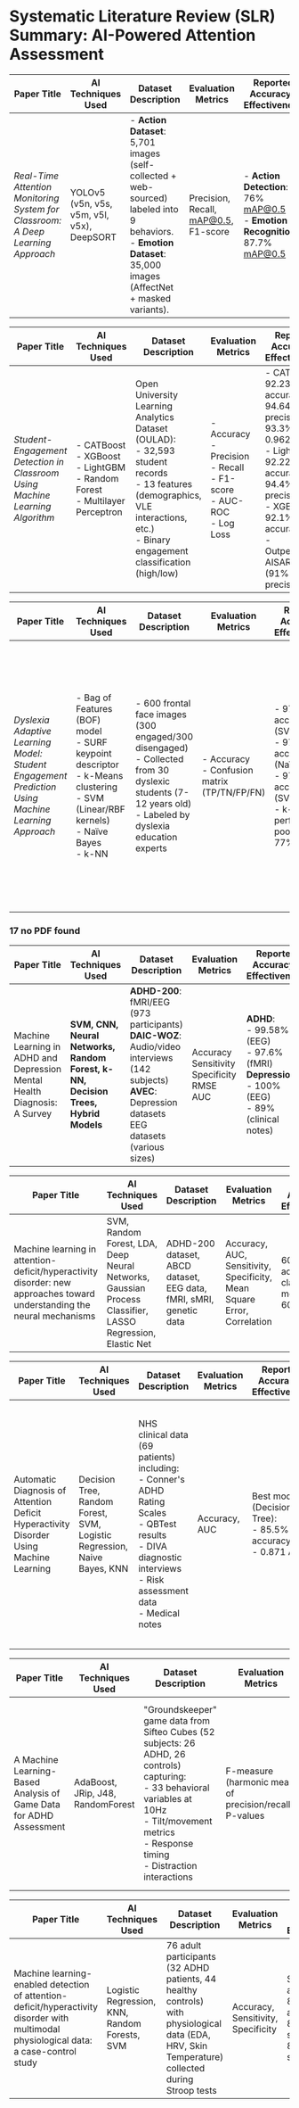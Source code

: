 # Systematic Literature Review (SLR) Summary: AI-Powered Attention Assessment

| Paper Title                                                                       | AI Techniques Used                        | Dataset Description                                                                                                                                           | Evaluation Metrics               | Reported Accuracy / Effectiveness                                         | Key Challenges Noted                                                                                  | Future Directions Suggested                                                                                       |
|-----------------------------------------------------------------------------------|-------------------------------------------|---------------------------------------------------------------------------------------------------------------------------------------------------------------|----------------------------------|-------------------------------------------------------------------------|---------------------------------------------------------------------------------------------------------|--------------------------------------------------------------------------------------------------------------------|
| *Real-Time Attention Monitoring System for Classroom: A Deep Learning Approach*   | YOLOv5 (v5n, v5s, v5m, v5l, v5x), DeepSORT | - **Action Dataset**: 5,701 images (self-collected + web-sourced) labeled into 9 behaviors. <br> - **Emotion Dataset**: 35,000 images (AffectNet + masked variants). | Precision, Recall, mAP@0.5, F1-score | - **Action Detection**: 76% mAP@0.5 <br> - **Emotion Recognition**: 87.7% mAP@0.5 | - Small dataset size <br> - Limited real-world validation <br> - Privacy concerns <br> - Computational cost | - Integration with social robots <br> - Larger-scale trials <br> - Multi-modal fusion (EEG + vision) <br> - Explainable AI (XAI) |


| Paper Title | AI Techniques Used | Dataset Description | Evaluation Metrics | Reported Accuracy / Effectiveness | Key Challenges Noted | Future Directions Suggested |
|-------------|--------------------|---------------------|--------------------|-----------------------------------|----------------------|-----------------------------|
| *Student-Engagement Detection in Classroom Using Machine Learning Algorithm* | - CATBoost<br>- XGBoost<br>- LightGBM<br>- Random Forest<br>- Multilayer Perceptron | Open University Learning Analytics Dataset (OULAD):<br>- 32,593 student records<br>- 13 features (demographics, VLE interactions, etc.)<br>- Binary engagement classification (high/low) | - Accuracy<br>- Precision<br>- Recall<br>- F1-score<br>- AUC-ROC<br>- Log Loss | - CATBoost: 92.23% accuracy, 94.64% precision, 93.3% recall, 0.9626 AUC<br>- LightGBM: 92.22% accuracy, 94.4% precision<br>- XGBoost: 92.1% accuracy<br>- Outperformed AISAR model (91% precision) | - Class imbalance (72% low engagement)<br>- Limited interpretability of complex models<br>- Generalizability across different learning environments<br>- Privacy concerns with student data | - Incorporate additional data sources (learning preferences, material characteristics)<br>- Investigate dropout-engagement correlation<br>- Adaptive learning interventions<br>- Explainable AI for model transparency |


| Paper Title | AI Techniques Used | Dataset Description | Evaluation Metrics | Reported Accuracy / Effectiveness | Key Challenges Noted | Future Directions Suggested |
|-------------|--------------------|---------------------|--------------------|-----------------------------------|----------------------|-----------------------------|
| *Dyslexia Adaptive Learning Model: Student Engagement Prediction Using Machine Learning Approach* | - Bag of Features (BOF) model<br>- SURF keypoint descriptor<br>- k-Means clustering<br>- SVM (Linear/RBF kernels)<br>- Naïve Bayes<br>- k-NN | - 600 frontal face images (300 engaged/300 disengaged)<br>- Collected from 30 dyslexic students (7-12 years old)<br>- Labeled by dyslexia education experts | - Accuracy<br>- Confusion matrix (TP/TN/FP/FN) | - 97.8% accuracy (SVM Linear)<br>- 97.3% accuracy (Naïve Bayes)<br>- 97.1% accuracy (SVM RBF)<br>- k-NN performed poorly (~60-77%) | - Limited gesture variations in dataset<br>- Partial face occlusion challenges<br>- Small sample size (30 students)<br>- Difficulty classifying ambiguous states (e.g., yawning) | - Integration with adaptive learning systems for dyslexia<br>- Expansion to dynamic video analysis<br>- Inclusion of more behavioral cues (e.g., head pose)<br>- Larger-scale validation across diverse dyslexic populations |

### 17 no PDF found

| Paper Title | AI Techniques Used | Dataset Description | Evaluation Metrics | Reported Accuracy / Effectiveness | Key Challenges Noted | Future Directions Suggested |
|-------------|--------------------|---------------------|--------------------|-----------------------------------|----------------------|-----------------------------|
| Machine Learning in ADHD and Depression Mental Health Diagnosis: A Survey | **SVM, CNN, Neural Networks, Random Forest, k-NN, Decision Trees, Hybrid Models** | **ADHD-200**: fMRI/EEG (973 participants)<br>**DAIC-WOZ**: Audio/video interviews (142 subjects)<br>**AVEC**: Depression datasets<br>EEG datasets (various sizes) | Accuracy<br>Sensitivity<br>Specificity<br>RMSE<br>AUC | **ADHD**:<br>- 99.58% (EEG)<br>- 97.6% (fMRI)<br>**Depression**:<br>- 100% (EEG)<br>- 89% (clinical notes) | - Small datasets<br>- Data imbalance<br>- Privacy concerns<br>- Generalizability<br>- Subjectivity in labels | - Larger multimodal datasets<br>- Real-time applications<br>- Explainable AI<br>- Clinical workflow integration |

| Paper Title | AI Techniques Used | Dataset Description | Evaluation Metrics | Reported Accuracy / Effectiveness | Key Challenges Noted | Future Directions Suggested |
|------------|--------------------|---------------------|--------------------|----------------------------------|----------------------|-----------------------------|
| Machine learning in attention-deficit/hyperactivity disorder: new approaches toward understanding the neural mechanisms | SVM, Random Forest, LDA, Deep Neural Networks, Gaussian Process Classifier, LASSO Regression, Elastic Net | ADHD-200 dataset, ABCD dataset, EEG data, fMRI, sMRI, genetic data | Accuracy, AUC, Sensitivity, Specificity, Mean Square Error, Correlation | 60-90% accuracy for classification models; AUC 60-90% | Small sample sizes, interpretability limitations, generalization issues, feature selection bias | Generative models, dimensional approaches, multi-modal data integration, large-scale datasets |

| Paper Title | AI Techniques Used | Dataset Description | Evaluation Metrics | Reported Accuracy / Effectiveness | Key Challenges Noted | Future Directions Suggested |
|------------|--------------------|---------------------|--------------------|----------------------------------|----------------------|-----------------------------|
| Automatic Diagnosis of Attention Deficit Hyperactivity Disorder Using Machine Learning | Decision Tree, Random Forest, SVM, Logistic Regression, Naive Bayes, KNN | NHS clinical data (69 patients) including: <br>- Conner's ADHD Rating Scales <br>- QBTest results <br>- DIVA diagnostic interviews <br>- Risk assessment data <br>- Medical notes | Accuracy, AUC | Best model (Decision Tree): <br>- 85.5% accuracy <br>- 0.871 AUC | - Small sample size (n=69) <br>- Overfitting with medical notes <br>- Interpretability vs accuracy tradeoff <br>- High misclassification cost | - Collect larger datasets <br>- Develop fuzzy rule-based models <br>- Create clinical decision support tool <br>- Implement confidence scoring <br>- Advanced feature selection methods |

| Paper Title | AI Techniques Used | Dataset Description | Evaluation Metrics | Reported Accuracy / Effectiveness | Key Challenges Noted | Future Directions Suggested |
|------------|--------------------|---------------------|--------------------|----------------------------------|----------------------|-----------------------------|
| A Machine Learning-Based Analysis of Game Data for ADHD Assessment | AdaBoost, JRip, J48, RandomForest | "Groundskeeper" game data from Sifteo Cubes (52 subjects: 26 ADHD, 26 controls) capturing: <br>- 33 behavioral variables at 10Hz <br>- Tilt/movement metrics <br>- Response timing <br>- Distraction interactions | F-measure (harmonic mean of precision/recall), P-values | - ADHD inattentive type: 78% <br>- ADHD combined type: 75% <br>- Anxiety: 71% <br>- Depression: 76% | - Small sample size (n=52) <br>- High comorbidity rates in sample <br>- Game hardware limitations <br>- Feature engineering complexity | - Larger-scale validation studies <br>- Integration with neuroplasticity therapies <br>- Enhanced sensor capabilities <br>- ASD-specific modeling <br>- Treatment response prediction |


| Paper Title | AI Techniques Used | Dataset Description | Evaluation Metrics | Reported Accuracy / Effectiveness | Key Challenges Noted | Future Directions Suggested |
|------------|-------------------|--------------------|-------------------|----------------------------------|----------------------|----------------------------|
| Machine learning-enabled detection of attention-deficit/hyperactivity disorder with multimodal physiological data: a case-control study | Logistic Regression, KNN, Random Forests, SVM | 76 adult participants (32 ADHD patients, 44 healthy controls) with physiological data (EDA, HRV, Skin Temperature) collected during Stroop tests | Accuracy, Sensitivity, Specificity | SVM achieved 81.6% accuracy, 81.4% sensitivity, 81.9% specificity | Small sample size, in-sample validation only, no control for comorbidities/medications | Larger datasets, out-of-sample validation, subtype differentiation, additional data modalities (e.g., performance metrics) |
